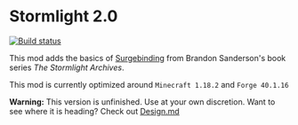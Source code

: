 Stormlight 2.0
=========

[![Build status](https://github.com/legobmw99/Stormlight/actions/workflows/gradle.yml/badge.svg)](https://github.com/legobmw99/Stormlight/actions)

This mod adds the basics of [Surgebinding](http://coppermind.net/wiki/Surgebinding) from Brandon Sanderson's book series *The Stormlight Archives*.

This mod is currently optimized around `Minecraft 1.18.2` and `Forge 40.1.16`

**Warning:** This version is unfinished. Use at your own discretion. Want to see where it is heading? Check out [Design.md](./Design.md)
